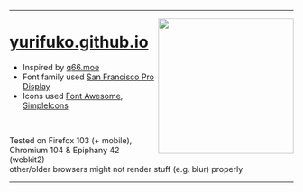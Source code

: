 ** **

<a href="https://ko-fi.com/yurifuko"><img src="https://avatars.githubusercontent.com/u/76652465?v=4" align="right" height="240"></a>

<h1><a href="https://yurifuko.github.io/">yurifuko.github.io</a></h1>

- Inspired by [q66.moe](https://q66.moe/)
- Font family used [San Francisco Pro Display](https://developer.apple.com/fonts/)
- Icons used [Font Awesome](https://fontawesome.com/icons), [SimpleIcons](https://simpleicons.org/)

<br>

Tested on Firefox 103 (+ mobile), Chromium 104 & Epiphany 42 (webkit2)  
other/older browsers might not render stuff (e.g. blur) properly

** **
